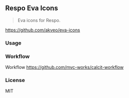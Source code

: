 
Respo Eva Icons
----

> Eva icons for Respo.

https://github.com/akveo/eva-icons

### Usage

### Workflow

Workflow https://github.com/mvc-works/calcit-workflow

### License

MIT

